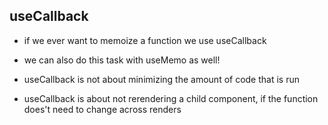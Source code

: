 ## useCallback
- if we ever want to memoize a function we use useCallback

- we can also do this task with useMemo as well!
- useCallback is not about minimizing the amount of code that is run 
- useCallback is about not rerendering a child component, if the function does't need to change across renders